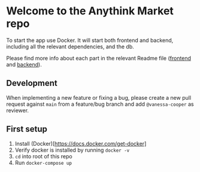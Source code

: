 # Welcome to the Anythink Market repo

To start the app use Docker. It will start both frontend and backend, including all the relevant dependencies, and the db.

Please find more info about each part in the relevant Readme file ([frontend](frontend/readme.md) and [backend](backend/README.md)).

## Development

When implementing a new feature or fixing a bug, please create a new pull request against `main` from a feature/bug branch and add `@vanessa-cooper` as reviewer.

## First setup

1. Install (Docker)[https://docs.docker.com/get-docker]
2. Verify docker is installed by running `docker -v`
3. `cd` into root of this repo
4. Run `docker-compose up`
